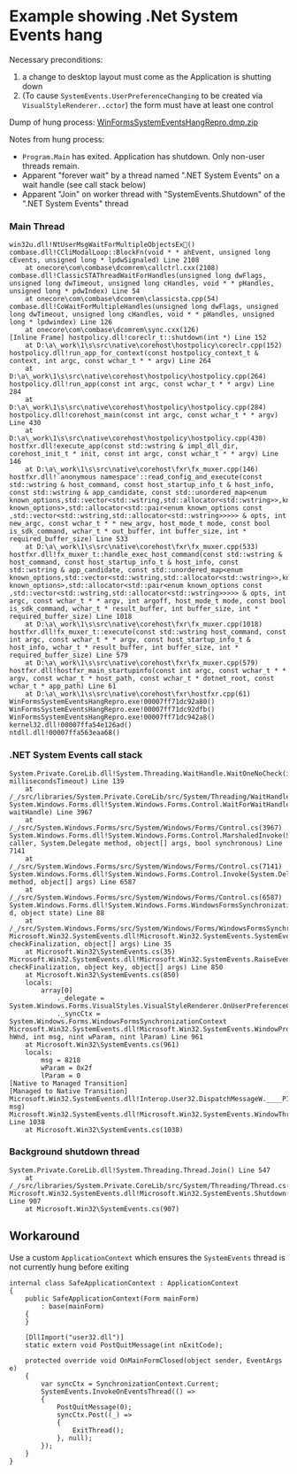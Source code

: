 # Example showing .Net System Events hang

Necessary preconditions:

1. a change to desktop layout must come as the Application is shutting down
2. (To cause `SystemEvents.UserPreferenceChanging` to be created via `VisualStyleRenderer..cctor`) the form must have at least one control

Dump of hung process: [WinFormsSystemEventsHangRepro.dmp.zip](WinFormsSystemEventsHangRepro.dmp.zip)

Notes from hung process:

- `Program.Main` has exited.  Application has shutdown.  Only non-user threads remain.
- Apparent "forever wait" by a thread named ".NET System Events" on a wait handle (see call stack below)
- Apparent "Join" on worker thread with "SystemEvents.Shutdown" of the ".NET System Events" thread

### Main Thread

	win32u.dll!NtUserMsgWaitForMultipleObjectsEx()
	combase.dll!CCliModalLoop::BlockFn(void * * ahEvent, unsigned long cEvents, unsigned long * lpdwSignaled) Line 2108
		at onecore\com\combase\dcomrem\callctrl.cxx(2108)
	combase.dll!ClassicSTAThreadWaitForHandles(unsigned long dwFlags, unsigned long dwTimeout, unsigned long cHandles, void * * pHandles, unsigned long * pdwIndex) Line 54
		at onecore\com\combase\dcomrem\classicsta.cpp(54)
	combase.dll!CoWaitForMultipleHandles(unsigned long dwFlags, unsigned long dwTimeout, unsigned long cHandles, void * * pHandles, unsigned long * lpdwindex) Line 126
		at onecore\com\combase\dcomrem\sync.cxx(126)
	[Inline Frame] hostpolicy.dll!coreclr_t::shutdown(int *) Line 152
		at D:\a\_work\1\s\src\native\corehost\hostpolicy\coreclr.cpp(152)
	hostpolicy.dll!run_app_for_context(const hostpolicy_context_t & context, int argc, const wchar_t * * argv) Line 264
		at D:\a\_work\1\s\src\native\corehost\hostpolicy\hostpolicy.cpp(264)
	hostpolicy.dll!run_app(const int argc, const wchar_t * * argv) Line 284
		at D:\a\_work\1\s\src\native\corehost\hostpolicy\hostpolicy.cpp(284)
	hostpolicy.dll!corehost_main(const int argc, const wchar_t * * argv) Line 430
		at D:\a\_work\1\s\src\native\corehost\hostpolicy\hostpolicy.cpp(430)
	hostfxr.dll!execute_app(const std::wstring & impl_dll_dir, corehost_init_t * init, const int argc, const wchar_t * * argv) Line 146
		at D:\a\_work\1\s\src\native\corehost\fxr\fx_muxer.cpp(146)
	hostfxr.dll!`anonymous namespace'::read_config_and_execute(const std::wstring & host_command, const host_startup_info_t & host_info, const std::wstring & app_candidate, const std::unordered_map<enum known_options,std::vector<std::wstring,std::allocator<std::wstring>>,known_options_hash,std::equal_to<enum known_options>,std::allocator<std::pair<enum known_options const ,std::vector<std::wstring,std::allocator<std::wstring>>>>> & opts, int new_argc, const wchar_t * * new_argv, host_mode_t mode, const bool is_sdk_command, wchar_t * out_buffer, int buffer_size, int * required_buffer_size) Line 533
		at D:\a\_work\1\s\src\native\corehost\fxr\fx_muxer.cpp(533)
	hostfxr.dll!fx_muxer_t::handle_exec_host_command(const std::wstring & host_command, const host_startup_info_t & host_info, const std::wstring & app_candidate, const std::unordered_map<enum known_options,std::vector<std::wstring,std::allocator<std::wstring>>,known_options_hash,std::equal_to<enum known_options>,std::allocator<std::pair<enum known_options const ,std::vector<std::wstring,std::allocator<std::wstring>>>>> & opts, int argc, const wchar_t * * argv, int argoff, host_mode_t mode, const bool is_sdk_command, wchar_t * result_buffer, int buffer_size, int * required_buffer_size) Line 1018
		at D:\a\_work\1\s\src\native\corehost\fxr\fx_muxer.cpp(1018)
	hostfxr.dll!fx_muxer_t::execute(const std::wstring host_command, const int argc, const wchar_t * * argv, const host_startup_info_t & host_info, wchar_t * result_buffer, int buffer_size, int * required_buffer_size) Line 579
		at D:\a\_work\1\s\src\native\corehost\fxr\fx_muxer.cpp(579)
	hostfxr.dll!hostfxr_main_startupinfo(const int argc, const wchar_t * * argv, const wchar_t * host_path, const wchar_t * dotnet_root, const wchar_t * app_path) Line 61
		at D:\a\_work\1\s\src\native\corehost\fxr\hostfxr.cpp(61)
	WinFormsSystemEventsHangRepro.exe!00007ff71dc92a80()
	WinFormsSystemEventsHangRepro.exe!00007ff71dc92dfb()
	WinFormsSystemEventsHangRepro.exe!00007ff71dc942a8()
	kernel32.dll!00007ffa54e126ad()
	ntdll.dll!00007ffa563eaa68()

### .NET System Events call stack

	System.Private.CoreLib.dll!System.Threading.WaitHandle.WaitOneNoCheck(int millisecondsTimeout) Line 139
		at /_/src/libraries/System.Private.CoreLib/src/System/Threading/WaitHandle.cs(139)
	System.Windows.Forms.dll!System.Windows.Forms.Control.WaitForWaitHandle(System.Threading.WaitHandle waitHandle) Line 3967
		at /_/src/System.Windows.Forms/src/System/Windows/Forms/Control.cs(3967)
	System.Windows.Forms.dll!System.Windows.Forms.Control.MarshaledInvoke(System.Windows.Forms.Control caller, System.Delegate method, object[] args, bool synchronous) Line 7141
		at /_/src/System.Windows.Forms/src/System/Windows/Forms/Control.cs(7141)
	System.Windows.Forms.dll!System.Windows.Forms.Control.Invoke(System.Delegate method, object[] args) Line 6587
		at /_/src/System.Windows.Forms/src/System/Windows/Forms/Control.cs(6587)
	System.Windows.Forms.dll!System.Windows.Forms.WindowsFormsSynchronizationContext.Send(System.Threading.SendOrPostCallback d, object state) Line 88
		at /_/src/System.Windows.Forms/src/System/Windows/Forms/WindowsFormsSynchronizationContext.cs(88)
	Microsoft.Win32.SystemEvents.dll!Microsoft.Win32.SystemEvents.SystemEventInvokeInfo.Invoke(bool checkFinalization, object[] args) Line 35
		at Microsoft.Win32\SystemEvents.cs(35)
	Microsoft.Win32.SystemEvents.dll!Microsoft.Win32.SystemEvents.RaiseEvent(bool checkFinalization, object key, object[] args) Line 850
		at Microsoft.Win32\SystemEvents.cs(850)
		locals:
			array[0] 
				._delegate = System.Windows.Forms.VisualStyles.VisualStyleRenderer.OnUserPreferenceChanging
				._syncCtx = System.Windows.Forms.WindowsFormsSynchronizationContext
	Microsoft.Win32.SystemEvents.dll!Microsoft.Win32.SystemEvents.WindowProc(nint hWnd, int msg, nint wParam, nint lParam) Line 961
		at Microsoft.Win32\SystemEvents.cs(961)
		locals:
			msg = 8218
			wParam = 0x2f
			lParam = 0
	[Native to Managed Transition]
	[Managed to Native Transition]
	Microsoft.Win32.SystemEvents.dll!Interop.User32.DispatchMessageW.____PInvoke|210_0(Interop.User32.MSG* msg)
	Microsoft.Win32.SystemEvents.dll!Microsoft.Win32.SystemEvents.WindowThreadProc() Line 1038
		at Microsoft.Win32\SystemEvents.cs(1038)

### Background shutdown thread

	System.Private.CoreLib.dll!System.Threading.Thread.Join() Line 547
		at /_/src/libraries/System.Private.CoreLib/src/System/Threading/Thread.cs(547)
	Microsoft.Win32.SystemEvents.dll!Microsoft.Win32.SystemEvents.Shutdown() Line 907
		at Microsoft.Win32\SystemEvents.cs(907)

## Workaround

Use a custom `ApplicationContext` which ensures the `SystemEvents` thread is not currently hung before exiting

    internal class SafeApplicationContext : ApplicationContext
    {
        public SafeApplicationContext(Form mainForm)
            : base(mainForm)
        {
        }

        [DllImport("user32.dll")]
        static extern void PostQuitMessage(int nExitCode);

        protected override void OnMainFormClosed(object sender, EventArgs e)
        {
            var syncCtx = SynchronizationContext.Current;
            SystemEvents.InvokeOnEventsThread(() =>
            {
                PostQuitMessage(0);
                syncCtx.Post((_) =>
                {
                    ExitThread();
                }, null);
            });
        }
    }
